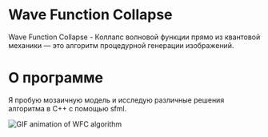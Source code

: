 <h1>Wave Function Collapse</h1>
Wave Function Collapse - Коллапс волновой функции прямо из квантовой механики — это алгоритм процедурной генерации изображений.

<h1>О программе</h1>
Я пробую мозаичную модель и исследую различные решения алгоритма в C++ с помощью sfml.

![GIF animation of WFC algorithm](gifs/wfc.gif)
